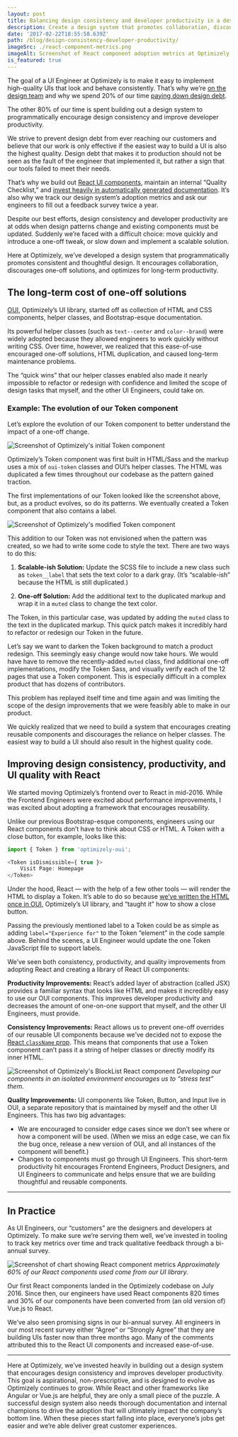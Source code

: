 ```yaml
---
layout: post
title: Balancing design consistency and developer productivity in a design system
description: Create a design system that promotes collaboration, discourages one-off solutions, and optimizes for long-term productivity.
date: '2017-02-22T18:55:58.639Z'
path: /blog/design-consistency-developer-productivity/
imageSrc: ./react-component-metrics.png
imageAlt: Screenshot of React component adoption metrics at Optimizely
is_featured: true
---
```



The goal of a UI Engineer at Optimizely is to make it easy to implement high-quality UIs that look and behave consistently. That’s why we’re [on the design team](https://medium.com/design-optimizely/why-we-hire-ui-engineers-on-optimizely-s-design-team-b2a789553b79) and why we spend 20% of our time [paying down design debt](https://medium.com/design-optimizely/pay-down-design-debt-with-polish-day-867eb59dd83d).

The other 80% of our time is spent building out a design system to programmatically encourage design consistency and improve developer productivity.

We strive to prevent design debt from ever reaching our customers and believe that our work is only effective if the easiest way to build a UI is also the highest quality. Design debt that makes it to production should not be seen as the fault of the engineer that implemented it, but rather a sign that our tools failed to meet their needs.

That’s why we build out [React UI components](http://design.optimizely.com/docs/oui/22.5.1/react/), maintain an internal “Quality Checklist,” and [invest heavily in automatically generated documentation](https://github.com/optimizely/oui/issues/686). It’s also why we track our design system’s adoption metrics and ask our engineers to fill out a feedback survey twice a year.

Despite our best efforts, design consistency and developer productivity are at odds when design patterns change and existing components must be updated. Suddenly we’re faced with a difficult choice: move quickly and introduce a one-off tweak, or slow down and implement a scalable solution.

Here at Optimizely, we’ve developed a design system that programmatically promotes consistent and thoughtful design. It encourages collaboration, discourages one-off solutions, and optimizes for long-term productivity.

## The long-term cost of one-off solutions

[OUI](http://github.com/optimizely/oui), Optimizely’s UI library, started off as collection of HTML and CSS components, helper classes, and Bootstrap-esque documentation.

Its powerful helper classes (such as `text--center` and `color--brand`) were widely adopted because they allowed engineers to work quickly without writing CSS. Over time, however, we realized that this ease-of-use encouraged one-off solutions, HTML duplication, and caused long-term maintenance problems.

The “quick wins” that our helper classes enabled also made it nearly impossible to refactor or redesign with confidence and limited the scope of design tasks that myself, and the other UI Engineers, could take on.

### Example: The evolution of our Token component

Let’s explore the evolution of our Token component to better understand the impact of a one-off change.

![Screenshot of Optimizely's initial `Token` component](./token.png)

Optimizely’s Token component was first built in HTML/Sass and the markup uses a mix of `oui-token` classes and OUI’s helper classes. The HTML was duplicated a few times throughout our codebase as the pattern gained traction.

The first implementations of our Token looked like the screenshot above, but, as a product evolves, so do its patterns. We eventually created a Token component that also contains a label.

![Screenshot of Optimizely's modified `Token` component](./modified-token.png)

This addition to our Token was not envisioned when the pattern was created, so we had to write some code to style the text. There are two ways to do this:

1. **Scalable-ish Solution:** Update the SCSS file to include a new class such as `token__label` that sets the text color to a dark gray. (It’s “scalable-ish” because the HTML is still duplicated.)

2. **One-off Solution:** Add the additional text to the duplicated markup and wrap it in a `muted` class to change the text color.

The Token, in this particular case, was updated by adding the `muted` class to the text in the duplicated markup. This quick patch makes it incredibly hard to refactor or redesign our Token in the future.

Let’s say we want to darken the Token background to match a product redesign. This seemingly easy change would now take hours. We would have have to remove the recently-added `muted` class, find additional one-off implementations, modify the Token Sass, and visually verify each of the 12 pages that use a Token component. This is especially difficult in a complex product that has dozens of contributors.

This problem has replayed itself time and time again and was limiting the scope of the design improvements that we were feasibly able to make in our product.

We quickly realized that we need to build a system that encourages creating reusable components and discourages the reliance on helper classes. The easiest way to build a UI should also result in the highest quality code.

## Improving design consistency, productivity, and UI quality with React

We started moving Optimizely’s frontend over to React in mid-2016. While the Frontend Engineers were excited about performance improvements, I was excited about adopting a framework that encourages reusability.

Unlike our previous Bootstrap-esque components, engineers using our React components don’t have to think about CSS *or* HTML. A Token with a close button, for example, looks like this:

```js
import { Token } from 'optimizely-oui';

<Token isDismissible={ true }>
    Visit Page: Homepage
</Token>
```

Under the hood, React — with the help of a few other tools — will render the HTML to display a Token. It’s able to do so because [we’ve written the HTML once in OUI](https://github.com/optimizely/oui/blob/77e7394a2d7fc2915eff3dfaacc63e4c8dc9e24f/src/components/Token/index.js), Optimizely’s UI library, and “taught it” how to show a close button.

Passing the previously mentioned label to a Token could be as simple as adding `label="Experience for"` to the Token “element” in the code sample above. Behind the scenes, a UI Engineer would update the one Token JavaScript file to support labels.

We’ve seen both consistency, productivity, and quality improvements from adopting React and creating a library of React UI components:

**Productivity Improvements:** React’s added layer of abstraction (called JSX) provides a familiar syntax that looks like HTML and makes it incredibly easy to use our OUI components. This improves developer productivity and decreases the amount of one-on-one support that myself, and the other UI Engineers, must provide.

**Consistency Improvements:** React allows us to prevent one-off overrides of our reusable UI components because we’ve decided not to expose the [React `className` prop](https://facebook.github.io/react/docs/dom-elements.html). This means that components that use a Token component can’t pass it a string of helper classes or directly modify its inner HTML.

![Screenshot of Optimizely's BlockList React component](./blocklist.png)
*Developing our components in an isolated environment encourages us to “stress test” them.*

**Quality Improvements:** UI components like Token, Button, and Input live in OUI, a separate repository that is maintained by myself and the other UI Engineers. This has two big advantages:

* We are encouraged to consider edge cases since we don’t see where or how a component will be used. (When we miss an edge case, we can fix the bug once, release a new version of OUI, and all instances of the component will benefit.)
* Changes to components must go through UI Engineers. This short-term productivity hit encourages Frontend Engineers, Product Designers, and UI Engineers to communicate and helps ensure that we are building thoughtful and reusable components.

***

## In Practice

As UI Engineers, our “customers” are the designers and developers at Optimizely. To make sure we’re serving them well, we’ve invested in tooling to track key metrics over time and track qualitative feedback through a bi-annual survey.

![Screenshot of chart showing React component metrics](./react-component-metrics.png)
*Approximately 60% of our React components used come from our UI library.*

Our first React components landed in the Optimizely codebase on July 2016. Since then, our engineers have used React components 820 times and 30% of our components have been converted from (an old version of) Vue.js to React.

We’ve also seen promising signs in our bi-annual survey. All engineers in our most recent survey either “Agree” or “Strongly Agree” that they are building UIs faster now than three months ago. Many of the comments attributed this to the React UI components and increased ease-of-use.

***

Here at Optimizely, we’ve invested heavily in building out a design system that encourages design consistency and improves developer productivity. This goal is aspirational, non-prescriptive, and is designed to evolve as Optimizely continues to grow. While React and other frameworks like Angular or Vue.js are helpful, they are only a small piece of the puzzle. A successful design system also needs thorough documentation and internal champions to drive the adoption that will ultimately impact the company’s bottom line. When these pieces start falling into place, everyone’s jobs get easier and we’re able deliver great customer experiences.
